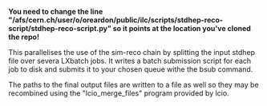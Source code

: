 <strong> You need to change the line "/afs/cern.ch/user/o/oreardon/public/ilc/scripts/stdhep-reco-script/stdhep-reco-script.py" so it points at the location you've cloned the repo! </strong>

This parallelises the use of the sim-reco chain by splitting the input stdhep file over severa LXbatch jobs. It writes a batch submission script for each job to disk and submits it to your chosen queue withe the bsub command.

The paths to the final output files are written to a file as well so they may be recombined using the "lcio_merge_files" program provided by lcio.
